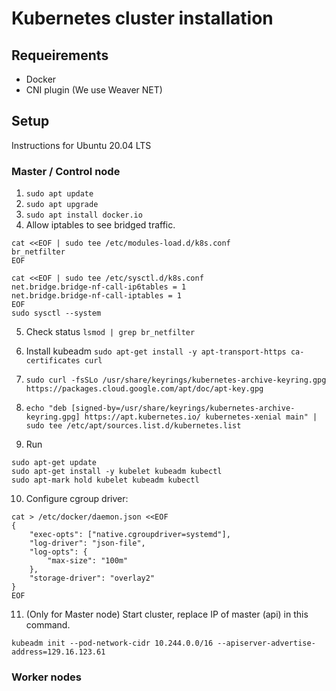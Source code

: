 # Kubernetes cluster installation

## Requeirements
* Docker
* CNI plugin (We use Weaver NET)

## Setup
Instructions for Ubuntu 20.04 LTS

### Master / Control node
1. `sudo apt update`
2. `sudo apt upgrade`
3. `sudo apt install docker.io`
4. Allow iptables to see bridged traffic.
```
cat <<EOF | sudo tee /etc/modules-load.d/k8s.conf
br_netfilter
EOF

cat <<EOF | sudo tee /etc/sysctl.d/k8s.conf
net.bridge.bridge-nf-call-ip6tables = 1
net.bridge.bridge-nf-call-iptables = 1
EOF
sudo sysctl --system
```

5. Check status `lsmod | grep br_netfilter`

6. Install kubeadm `sudo apt-get install -y apt-transport-https ca-certificates curl`
7. `sudo curl -fsSLo /usr/share/keyrings/kubernetes-archive-keyring.gpg https://packages.cloud.google.com/apt/doc/apt-key.gpg`
8. `echo "deb [signed-by=/usr/share/keyrings/kubernetes-archive-keyring.gpg] https://apt.kubernetes.io/ kubernetes-xenial main" | sudo tee /etc/apt/sources.list.d/kubernetes.list`

9. Run
```
sudo apt-get update
sudo apt-get install -y kubelet kubeadm kubectl
sudo apt-mark hold kubelet kubeadm kubectl
```

10. Configure cgroup driver:
```
cat > /etc/docker/daemon.json <<EOF
{
    "exec-opts": ["native.cgroupdriver=systemd"],
    "log-driver": "json-file",
    "log-opts": {
        "max-size": "100m"
    },
    "storage-driver": "overlay2"
}
EOF
```

11. (Only for Master node) Start cluster, replace IP of master (api) in this command.
```
kubeadm init --pod-network-cidr 10.244.0.0/16 --apiserver-advertise-address=129.16.123.61
```

### Worker nodes
